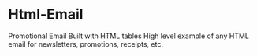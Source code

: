 # Html-Email

Promotional Email
Built with
HTML tables
High level example of any HTML email for newsletters, promotions, receipts, etc.
